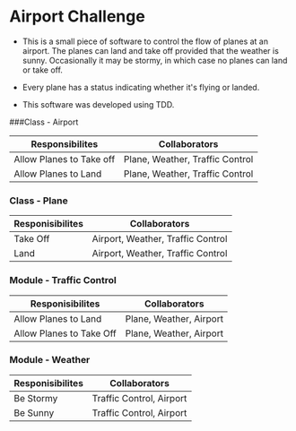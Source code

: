 Airport Challenge
========================

- This is a small piece of software to control the flow of planes at an airport. The planes can land and take off provided that the weather is sunny. Occasionally it may be stormy, in which case no planes can land or take off.

- Every plane has a status indicating whether it's flying or landed.

- This software was developed using TDD.


###Class - Airport

Responsibilites             | Collaborators
----------------------------|------------------
Allow Planes to Take off    | Plane, Weather, Traffic Control
Allow Planes to Land        | Plane, Weather, Traffic Control

### Class - Plane 

Responisibilites        | Collaborators
------------------------|------------------
Take Off                | Airport, Weather, Traffic Control
Land                    | Airport, Weather, Traffic Control

### Module - Traffic Control 

Responisibilites        | Collaborators
------------------------|------------------
Allow Planes to Land    | Plane, Weather, Airport
Allow Planes to Take Off| Plane, Weather, Airport

### Module - Weather 

Responisibilites        | Collaborators
------------------------|------------------
Be Stormy               | Traffic Control, Airport
Be Sunny                | Traffic Control, Airport